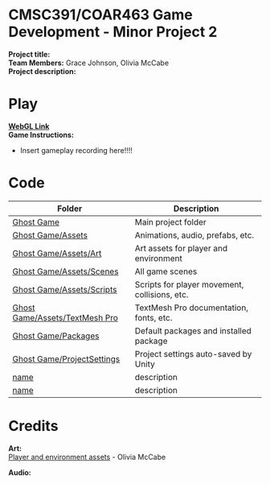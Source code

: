 # CMSC391/COAR463 Game Development - Minor Project 2
**Project title:**   
**Team Members:** Grace Johnson, Olivia McCabe  
**Project description:**  

# Play
**[WebGL Link](https://play.unity.com/)**  
**Game Instructions:**  
- Insert gameplay recording here!!!!  

# Code
| Folder | Description |
|---|---|
| [Ghost Game](Ghost%20Game) | Main project folder |
| [Ghost Game/Assets](Ghost%20Game/Assets) | Animations, audio, prefabs, etc. |
| [Ghost Game/Assets/Art](Ghost%20Game/Assets/Art) | Art assets for player and environment |
| [Ghost Game/Assets/Scenes](Ghost%20Game/Assets/Scenes) | All game scenes |
| [Ghost Game/Assets/Scripts](Ghost%20Game/Assets/Scripts) | Scripts for player movement, collisions, etc. |
| [Ghost Game/Assets/TextMesh Pro](Ghost%20Game/Assets/TextMesh%20Pro) | TextMesh Pro documentation, fonts, etc. |
| [Ghost Game/Packages](Ghost%20Game/Packages) | Default packages and installed package |
| [Ghost Game/ProjectSettings](Ghost%20Game/ProjectSettings) | Project settings auto-saved by Unity |
| [name](link) | description |
| [name](link) | description |

# Credits  
**Art:**  
[Player and environment assets](Ghost%20Game/Assets/Art) - Olivia McCabe  

**Audio:**  
